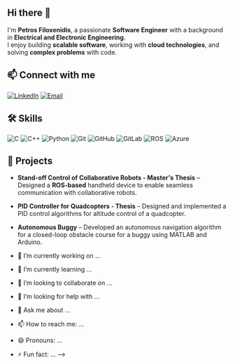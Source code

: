 ## Hi there 👋

I'm **Petros Filoxenidis**, a passionate **Software Engineer** with a background in **Electrical and Electronic Engineering**.  
I enjoy building **scalable software**, working with **cloud technologies**, and solving **complex problems** with code. 

## 📫 **Connect with me**
[![LinkedIn](https://img.shields.io/badge/LinkedIn-0077B5?style=for-the-badge&logo=linkedin&logoColor=white)](https://www.linkedin.com/in/petros-filoxenidis)
[![Email](https://img.shields.io/badge/Email-D14836?style=for-the-badge&logo=gmail&logoColor=white)](mailto:petfilox@gmail.com)

## 🛠 **Skills**
![C](https://img.shields.io/badge/C-A8B9CC?style=for-the-badge&logo=c&logoColor=white)
![C++](https://img.shields.io/badge/C++-00599C?style=for-the-badge&logo=cplusplus&logoColor=white)
![Python](https://img.shields.io/badge/Python-3776AB?style=for-the-badge&logo=python&logoColor=white)
![Git](https://img.shields.io/badge/Git-F05032?style=for-the-badge&logo=git&logoColor=white)
![GitHub](https://img.shields.io/badge/GitHub-181717?style=for-the-badge&logo=github&logoColor=white)
![GitLab](https://img.shields.io/badge/GitLab-FC6D26?style=for-the-badge&logo=gitlab&logoColor=white)
![ROS](https://img.shields.io/badge/ROS-22314E?style=for-the-badge&logo=ros&logoColor=white)
![Azure](https://img.shields.io/badge/Azure-0089D6?style=for-the-badge&logo=microsoft-azure&logoColor=white)

## 🚀 **Projects**
- **Stand-off Control of Collaborative Robots - Master's Thesis** – Designed a **ROS-based** handheld device to enable seamless communication with collaborative robots.
- **PID Controller for Quadcopters - Thesis** – Designed and implemented a PID control algorithms for altitude control of a quadcopter.
- **Autonomous Buggy** – Developed an autonomous navigation algorithm for a closed-loop obstacle course for a buggy using MATLAB and Arduino.


- 🔭 I’m currently working on ...
- 🌱 I’m currently learning ...
- 👯 I’m looking to collaborate on ...
- 🤔 I’m looking for help with ...
- 💬 Ask me about ...
- 📫 How to reach me: ...
- 😄 Pronouns: ...
- ⚡ Fun fact: ...
-->
